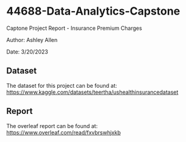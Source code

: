 # 44688-Data-Analytics-Capstone

Captone Project Report - Insurance Premium Charges

Author: Ashley Allen

Date:  3/20/2023


## Dataset

The dataset for this project can be found at: https://www.kaggle.com/datasets/teertha/ushealthinsurancedataset



## Report

The overleaf report can be found at: https://www.overleaf.com/read/fxvbrswhjxkb
